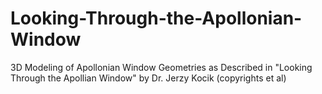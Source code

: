 # Looking-Through-the-Apollonian-Window
 3D Modeling of Apollonian Window Geometries as Described in "Looking Through the Apollian Window" by Dr. Jerzy Kocik (copyrights et al)

